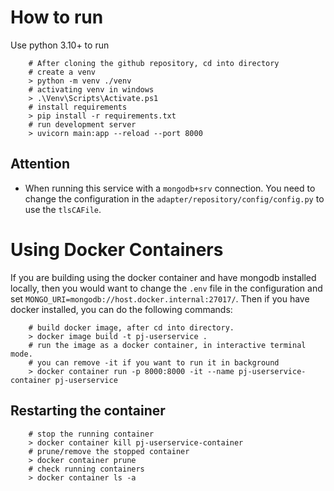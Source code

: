 # How to run
Use python 3.10+ to run
```
    # After cloning the github repository, cd into directory
    # create a venv
    > python -m venv ./venv
    # activating venv in windows
    > .\Venv\Scripts\Activate.ps1
    # install requirements
    > pip install -r requirements.txt
    # run development server
    > uvicorn main:app --reload --port 8000
```
## Attention
* When running this service with a `mongodb+srv` connection. You need to change the configuration in the `adapter/repository/config/config.py` to use the `tlsCAFile`.
# Using Docker Containers
If you are building using the docker container and have mongodb installed locally,
then you would want to change the `.env` file in the configuration and set 
`MONGO_URI=mongodb://host.docker.internal:27017/`. Then if you have docker installed,
you can do the following commands:
```
    # build docker image, after cd into directory.
    > docker image build -t pj-userservice .
    # run the image as a docker container, in interactive terminal mode.
    # you can remove -it if you want to run it in background
    > docker container run -p 8000:8000 -it --name pj-userservice-container pj-userservice
```
## Restarting the container
```
    # stop the running container
    > docker container kill pj-userservice-container
    # prune/remove the stopped container
    > docker container prune
    # check running containers
    > docker container ls -a
```